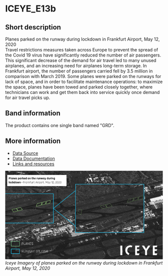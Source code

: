 # ICEYE_E13b

## Short description

Planes parked on the runway during lockdown in Frankfurt Airport, May 12, 2020  
Travel restrictions measures taken across Europe to prevent the spread of the Covid 19 virus have significantly reduced the number of air passengers. This significant decrease of the demand for air travel led to many unused airplanes, and an increasing need for airplanes long-term storage. In Frankfurt airport, the number of passengers carried fell by 3.5 million in comparison with March 2019. Some planes were parked on the runways for lack of space, and in order to facilitate maintenance operations: to maximize the space, planes have been towed and parked closely together, where technicians can work and get them back into service quickly once demand for air travel picks up.

## Band information

The product contains one single band named "GRD".

## More information

- [Data Source](www.iceye.com)
- [Data Documentation](https://www.iceye.com/hubfs/Downloadables/ICEYE-SAR-Product-Guide.pdf)
- [Links and resources](https://ec.europa.eu/eurostat/web/products-eurostat-news/-/DDN-20200616-2)

![Planes parked on the runway during lockdown in Frankfurt](DE18-E13b-Fig1.png)<br>
*Iceye Imagery of planes parked on the runway during lockdown in Frankfurt Airport, May 12, 2020*
